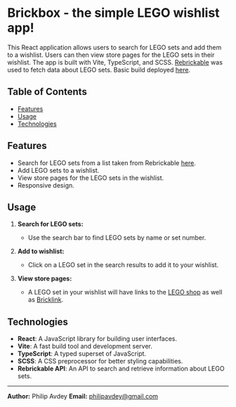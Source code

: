 # Brickbox - the simple LEGO wishlist app!

This React application allows users to search for LEGO sets and add them to a wishlist. Users can then view store pages for the LEGO sets in their wishlist. The app is built with Vite, TypeScript, and SCSS. [Rebrickable](https://rebrickable.com/home/) was used to fetch data about LEGO sets. Basic build deployed [here](https://philip-avdey-brickbox.netlify.app/).

## Table of Contents

- [Features](#features)
- [Usage](#usage)
- [Technologies](#technologies)

## Features

- Search for LEGO sets from a list taken from Rebrickable [here](https://rebrickable.com/downloads/).
- Add LEGO sets to a wishlist.
- View store pages for the LEGO sets in the wishlist.
- Responsive design.

## Usage

1. **Search for LEGO sets:**
   - Use the search bar to find LEGO sets by name or set number.

2. **Add to wishlist:**
   - Click on a LEGO set in the search results to add it to your wishlist.

3. **View store pages:**
   - A LEGO set in your wishlist will have links to the [LEGO shop](https://www.lego.com/en-au) as well as [Bricklink](https://www.bricklink.com/v2/main.page).

## Technologies

- **React**: A JavaScript library for building user interfaces.
- **Vite**: A fast build tool and development server.
- **TypeScript**: A typed superset of JavaScript.
- **SCSS**: A CSS preprocessor for better styling capabilities.
- **Rebrickable API**: An API to search and retrieve information about LEGO sets.

---

**Author:** Philip Avdey
**Email:** philipavdey@gmail.com
